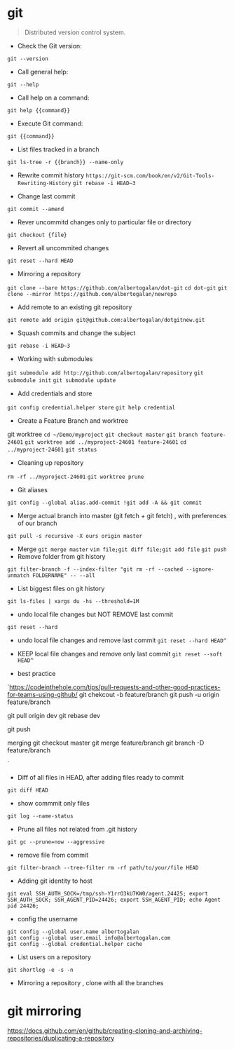 # git

> Distributed version control system.

- Check the Git version:

`git --version`

- Call general help:

`git --help`

- Call help on a command:

`git help {{command}}`

- Execute Git command:

`git {{command}}`

- List files tracked in a branch 

`git ls-tree -r {{branch}} --name-only`


- Rewrite commit history
`https://git-scm.com/book/en/v2/Git-Tools-Rewriting-History`
`git rebase -i HEAD~3`


- Change last commit

`git commit --amend`


- Rever uncommitd changes only to particular file or directory

`git checkout {file}`


- Revert all uncommited changes

`git reset --hard HEAD`


- Mirroring a repository

`git clone --bare https://github.com/albertogalan/dot-git`
`cd dot-git`
`git clone --mirror https://github.com/albertogalan/newrepo`



- Add remote to an existing git repository

`git remote add origin git@github.com:albertogalan/dotgitnew.git`


- Squash commits and change the subject

`git rebase -i HEAD~3`


- Working with submodules

`git submodule add http://github.com/albertogalan/repository`
`git submodule init`
`git submodule update`


- Add credentials and store

`git config credential.helper store`
`git help credential`


- Create a Feature Branch and worktree

git worktree
`cd ~/Demo/myproject`
`git checkout master`
`git branch feature-24601`
`git worktree add ../myproject-24601 feature-24601`
`cd ../myproject-24601`
`git status`

- Cleaning up repository

`rm -rf ../myproject-24601`
`git worktree prune`


- Git aliases

`git config --global alias.add-commit !git add -A && git commit`


- Merge actual branch into master (git fetch + git fetch) , with preferences of our branch

`git pull -s recursive -X ours origin master`

- Merge 
`git merge master`
`vim file;git diff file;git add file`
`git push`
- Remove folder from git history

`git filter-branch -f --index-filter "git rm -rf --cached --ignore-unmatch FOLDERNAME" -- --all`


- List biggest files on git history

`git ls-files | xargs du -hs --threshold=1M`


- undo local file changes but NOT REMOVE last commit

`git reset --hard`

- undo local file changes and remove last commit
`git reset --hard HEAD^`
- KEEP local file changes and remove only last commit
`git reset --soft HEAD^`


- best practice

`https://codeinthehole.com/tips/pull-requests-and-other-good-practices-for-teams-using-github/
git chekcout -b feature/branch
git push -u origin feature/branch

git pull origin dev
git rebase dev

git push

merging
git checkout master
git merge feature/branch
git branch -D feature/branch


`

- Diff of all files in HEAD, after adding files ready to commit

`git diff HEAD`


- show commmit only files

`git log --name-status`


- Prune all files not related from .git history

`git gc --prune=now --aggressive`


- remove file from commit

`git filter-branch --tree-filter rm -rf path/to/your/file HEAD`


- Adding git identity to host

`git eval SSH_AUTH_SOCK=/tmp/ssh-Y1rrO3kU7KW0/agent.24425; export SSH_AUTH_SOCK; SSH_AGENT_PID=24426; export SSH_AGENT_PID; echo Agent pid 24426;`


- config the username

```
git config --global user.name albertogalan
git config --global user.email info@albertogalan.com
git config --global credential.helper cache
```

- List users on a repository

`git shortlog -e -s -n`


- Mirroring a repository , clone with all the branches

# git mirroring
https://docs.github.com/en/github/creating-cloning-and-archiving-repositories/duplicating-a-repository


